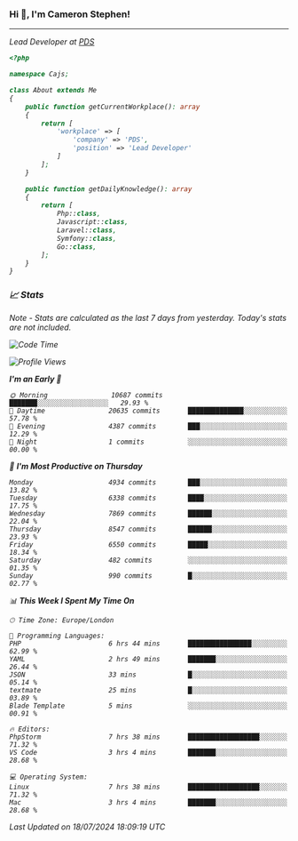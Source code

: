 ### Hi 👋, I'm Cameron Stephen!
<hr>
<p><em>Lead Developer at <a href="https://prindatasolutions.co.uk">PDS</a></p>


```php
<?php

namespace Cajs;

class About extends Me
{
    public function getCurrentWorkplace(): array
    {
        return [
            'workplace' => [
                'company' => 'PDS',
                'position' => 'Lead Developer'
            ]
        ];
    }

    public function getDailyKnowledge(): array
    {
        return [
            Php::class,
            Javascript::class,
            Laravel::class,
            Symfony::class,
            Go::class,
        ];
    }
}
```

### 📈 Stats
<p><em>Note - Stats are calculated as the last 7 days from yesterday. Today's stats are not included.</em></p>


<!--START_SECTION:waka-->
![Code Time](http://img.shields.io/badge/Code%20Time-3%2C884%20hrs-blue)

![Profile Views](http://img.shields.io/badge/Profile%20Views-0-blue)

**I'm an Early 🐤** 

```text
🌞 Morning                10687 commits       ███████░░░░░░░░░░░░░░░░░░   29.93 % 
🌆 Daytime                20635 commits       ██████████████░░░░░░░░░░░   57.78 % 
🌃 Evening                4387 commits        ███░░░░░░░░░░░░░░░░░░░░░░   12.29 % 
🌙 Night                  1 commits           ░░░░░░░░░░░░░░░░░░░░░░░░░   00.00 % 
```
📅 **I'm Most Productive on Thursday** 

```text
Monday                   4934 commits        ███░░░░░░░░░░░░░░░░░░░░░░   13.82 % 
Tuesday                  6338 commits        ████░░░░░░░░░░░░░░░░░░░░░   17.75 % 
Wednesday                7869 commits        ██████░░░░░░░░░░░░░░░░░░░   22.04 % 
Thursday                 8547 commits        ██████░░░░░░░░░░░░░░░░░░░   23.93 % 
Friday                   6550 commits        █████░░░░░░░░░░░░░░░░░░░░   18.34 % 
Saturday                 482 commits         ░░░░░░░░░░░░░░░░░░░░░░░░░   01.35 % 
Sunday                   990 commits         █░░░░░░░░░░░░░░░░░░░░░░░░   02.77 % 
```


📊 **This Week I Spent My Time On** 

```text
🕑︎ Time Zone: Europe/London

💬 Programming Languages: 
PHP                      6 hrs 44 mins       ████████████████░░░░░░░░░   62.99 % 
YAML                     2 hrs 49 mins       ███████░░░░░░░░░░░░░░░░░░   26.44 % 
JSON                     33 mins             █░░░░░░░░░░░░░░░░░░░░░░░░   05.14 % 
textmate                 25 mins             █░░░░░░░░░░░░░░░░░░░░░░░░   03.89 % 
Blade Template           5 mins              ░░░░░░░░░░░░░░░░░░░░░░░░░   00.91 % 

🔥 Editors: 
PhpStorm                 7 hrs 38 mins       ██████████████████░░░░░░░   71.32 % 
VS Code                  3 hrs 4 mins        ███████░░░░░░░░░░░░░░░░░░   28.68 % 

💻 Operating System: 
Linux                    7 hrs 38 mins       ██████████████████░░░░░░░   71.32 % 
Mac                      3 hrs 4 mins        ███████░░░░░░░░░░░░░░░░░░   28.68 % 
```


 Last Updated on 18/07/2024 18:09:19 UTC
<!--END_SECTION:waka-->
